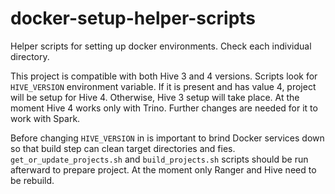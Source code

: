 # docker-setup-helper-scripts

Helper scripts for setting up docker environments. Check each individual directory.

This project is compatible with both Hive 3 and 4 versions. Scripts look for `HIVE_VERSION` environment variable. If it is present and has value 4, project will be setup for Hive 4. Otherwise, Hive 3 setup will take place. At the moment Hive 4 works only with Trino. Further changes are needed for it to work with Spark.

Before changing `HIVE_VERSION` in is important to brind Docker services down so that build step can clean target directories and fies. `get_or_update_projects.sh` and `build_projects.sh` scripts should be run afterward to prepare project. At the moment only Ranger and Hive need to be rebuild.
